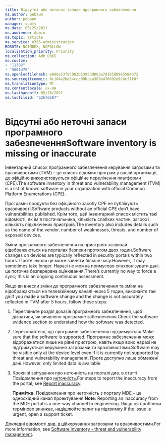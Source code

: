 ```yaml
---
title: Відсутні або неточні запаси програмного забезпечення
ms.author: pebaum
author: pebaum
manager: scotv
ms.date: 05/25/2021
ms.audience: Admin
ms.topic: article
ms.service: o365-administration
ROBOTS: NOINDEX, NOFOLLOW
localization_priority: Priority
ms.collection: Adm_O365
ms.custom:
- "11382"
- "9001470"
ms.openlocfilehash: e886a53f8c063b5395dd002a7d16186985584d72
ms.sourcegitcommit: 0c104e2bd34ccc09bcea389e470692e92bcf1f8f
ms.translationtype: MT
ms.contentlocale: uk-UA
ms.lasthandoff: 05/26/2021
ms.locfileid: "52676587"
---
```

# <a name="software-inventory-is-missing-or-inaccurate"></a><span data-ttu-id="0b97b-102">Відсутні або неточні запаси програмного забезпечення</span><span class="sxs-lookup"><span data-stu-id="0b97b-102">Software inventory is missing or inaccurate</span></span>

<span data-ttu-id="0b97b-103">Інвентарний список програмного забезпечення керування загрозами та вразливостями (TVM) – це список відомих програм у вашій організації, де офіційно використовується офіційне перелічення платформи (CPE).</span><span class="sxs-lookup"><span data-stu-id="0b97b-103">The software inventory in threat and vulnerability management (TVM) is a list of known software in your organization with official Common Platform Enumerations (CPE).</span></span>

<span data-ttu-id="0b97b-104">Програмні продукти без офіційного засобу CPE не публікують вразливості.</span><span class="sxs-lookup"><span data-stu-id="0b97b-104">Software products without an official CPE don’t have vulnerabilities published.</span></span> <span data-ttu-id="0b97b-105">Крім того, цей інвентарний список містить такі відомості, як ім'я постачальника, кількість слабких частин, загроз і кількість підключених пристроїв.</span><span class="sxs-lookup"><span data-stu-id="0b97b-105">The inventory also includes details such as the name of the vendor, number of weaknesses, threats, and number of exposed devices.</span></span>

<span data-ttu-id="0b97b-106">Зміни програмного забезпечення на пристроях зазвичай відображаються на порталах безпеки протягом двох годин.</span><span class="sxs-lookup"><span data-stu-id="0b97b-106">Software changes on devices are typically reflected in security portals within two hours.</span></span> <span data-ttu-id="0b97b-107">Проте інколи це може зайняти більше часу.</span><span class="sxs-lookup"><span data-stu-id="0b97b-107">However, it may sometimes take longer.</span></span> <span data-ttu-id="0b97b-108">Наразі не можна примусово синхронізувати дані. це поточна безперервна оцінювання.</span><span class="sxs-lookup"><span data-stu-id="0b97b-108">There’s currently no way to force a sync; this is an ongoing continuous assessment.</span></span>

<span data-ttu-id="0b97b-109">Якщо ви внесли зміни до програмного забезпечення та зміни не відображаються на телевізійному каналі через 5 годин, виконайте такі дії:</span><span class="sxs-lookup"><span data-stu-id="0b97b-109">If you made a software change and the change is not accurately reflected in TVM after 5 hours, follow these steps:</span></span>

1. <span data-ttu-id="0b97b-110">Перегляньте розділ доказів програмного забезпечення, щоб дізнатися, як виявлено програмне забезпечення.</span><span class="sxs-lookup"><span data-stu-id="0b97b-110">Check the software evidence section to understand how the software was detected.</span></span>
1. <span data-ttu-id="0b97b-111">Переконайтеся, що програмне забезпечення підтримується.</span><span class="sxs-lookup"><span data-stu-id="0b97b-111">Make sure that the software is supported.</span></span> <span data-ttu-id="0b97b-112">Програмне забезпечення може відображатися лише на рівні пристрою, навіть якщо воно наразі не підтримується керування загрозами та вразливостями.</span><span class="sxs-lookup"><span data-stu-id="0b97b-112">Software may be visible only at the device level even if it is currently not supported by threat and vulnerability management.</span></span> <span data-ttu-id="0b97b-113">Проте доступно лише обмежені дані.</span><span class="sxs-lookup"><span data-stu-id="0b97b-113">However, only limited data is available.</span></span>
1. <span data-ttu-id="0b97b-114">Кроки зі звітування про неточність на порталі див. в статті Повідомлення про [неточність.](/microsoft-365/security/defender-endpoint/tvm-software-inventory?view=o365-worldwide#report-inaccuracy)</span><span class="sxs-lookup"><span data-stu-id="0b97b-114">For steps to report the inaccuracy from the portal, see [Report inaccuracy](/microsoft-365/security/defender-endpoint/tvm-software-inventory?view=o365-worldwide#report-inaccuracy).</span></span>
   
    <span data-ttu-id="0b97b-115">**Примітка.** Повідомлення про неточність з порталу MDE – це односхідний канал проектування.</span><span class="sxs-lookup"><span data-stu-id="0b97b-115">**Note**: Reporting an inaccuracy from the MDE portal is a one-way channel to engineering.</span></span> <span data-ttu-id="0b97b-116">Якщо ця проблема терміново виникає, надішлюйте запит на підтримку.</span><span class="sxs-lookup"><span data-stu-id="0b97b-116">If the issue is urgent, open a support ticket.</span></span>

<span data-ttu-id="0b97b-117">Докладні відомості [див. в цій](/microsoft-365/security/defender-endpoint/tvm-software-inventory)керування загрозами та вразливостями.</span><span class="sxs-lookup"><span data-stu-id="0b97b-117">For more information, see [Software inventory - threat and vulnerability management](/microsoft-365/security/defender-endpoint/tvm-software-inventory).</span></span>